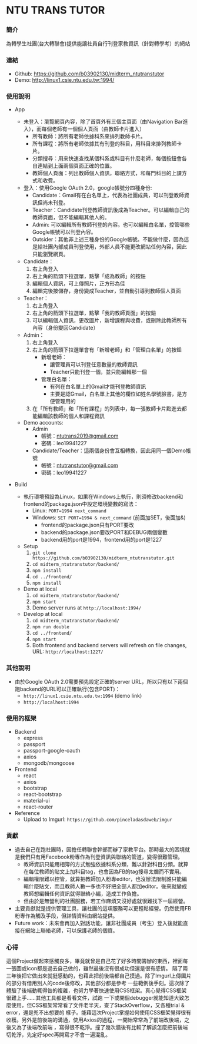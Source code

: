 # NTU TRANS TUTOR

### 簡介
為轉學生社團(台大轉聯會)提供能讓社員自行刊登家教資訊（針對轉學考）的網站

### 連結
- Github: https://github.com/b03902130/midterm_ntutranstutor
- Demo: http://linux1.csie.ntu.edu.tw:1994/

### 使用說明
- App
	- 未登入：瀏覽網頁內容，除了首頁外有三個主頁面（由Navigation Bar進入），而每個老師有一個個人頁面（由教師卡片進入）
		- 所有教師：將所有老師依據科系來排列教師卡片。
		- 所有課程：將所有老師依據其有刊登的科目，用科目來排列教師卡片。
		- 分類搜尋：用來快速查找某個科系或科目有什麼老師，每個按鈕會各自連結到上面兩個頁面正確的位置。
		- 教師個人頁面：列出教師個人資訊，聯絡方式，和每門科目的上課方式和收費。
	- 登入：使用Google OAuth 2.0，google帳號分四種身份:
		- Candidate：Gmail有在白名單上，代表為社團成員，可以刊登教師資訊但尚未刊登。
		- Teacher：Candidate刊登教師資訊後成為Teacher。可以編輯自己的教師頁面，但不能編輯其他人的。
		- Admin: 可以編輯所有教師刊登的內容。也可以編輯白名單，控管哪些Google帳號可以刊登內容。
		- Outsider：其他非上述三種身份的Google帳號。不能做什麼，因為這是給社團內部成員刊登使用，外部人員不能更改網站任何內容，因此只能瀏覽網頁。
	- Candidate：
		1. 右上角登入
		2. 右上角的箭頭下拉選單，點擊「成為教師」的按鈕
		3. 編輯個人資訊，可上傳照片，正方形為佳
		4. 編輯完後按儲存，身份變成Teacher，並自動引導到教師個人頁面
	- Teacher：
		1. 右上角登入
		2. 右上角的箭頭下拉選單，點擊「我的教師頁面」的按鈕
		3. 可以編輯個人資訊，更改圖片，新增課程與收費，或刪除此教師所有內容（身份變回Candidate）
	- Admin：
		1. 右上角登入
		2. 右上角的箭頭下拉選單會有「新增老師」和「管理白名單」的按鈕
			- 新增老師：
				- 讓管理員可以刊登任意數量的教師資訊
				- Teacher只能刊登一個，並只能編輯那一個
			- 管理白名單：
				- 有列在白名單上的Gmail才能刊登教師資訊
				- 主要是認Gmail，白名單上其他的欄位如姓名學號臉書，是方便管理用的
		3. 在「所有教師」和「所有課程」的列表中，每一張教師卡片點進去都能編輯該教師的個人和課程資訊
	- Demo accounts:
		- Admin
			- 帳號：ntutrans2019@gmail.com
			- 密碼：leo19941227
		- Candidate/Teacher：這兩個身份會互相轉換，因此用同一個Demo帳號
			- 帳號：ntutranstutor@gmail.com
			- 密碼：leo19941227

- Build
    - 執行環境預設為Linux，如果在Windows上執行，則須修改backend和frontend的package.json中設定環境變數的寫法：
        - Linux: `PORT=1994 next_command`
        - Windows: `SET PORT=1994 & next_command` (前面加SET，後面加&)
		    - frontend的package.json只有PORT要改
		    - backend的package.json要改PORT和DEBUG兩個變數
            - backend用的port是1994，frontend用的port是1227
    - Setup
  	    1. `git clone https://github.com/b03902130/midterm_ntutranstutor.git`
        2. `cd midterm_ntutranstutor/backend/`
        3. `npm install`
        4. `cd ../frontend/`
        5. `npm install`
    - Demo at local
        1. `cd midterm_ntutranstutor/backend/`
        2. `npm start`
        3. Demo server runs at `http://localhost:1994/`
    - Develop at local
        1. `cd midterm_ntutranstutor/backend/`
        2. `npm run double`
        3. `cd ../frontend/`
        4. `npm start`
        5. Both frontend and backend servers will refresh on file changes, URL: `http://localhost:1227/`

### 其他說明
- 由於Google OAuth 2.0需要預先設定正確的server URL，所以只有以下兩個跑backend的URL可以正確執行(包含PORT)：
    - `http://linux1.csie.ntu.edu.tw:1994` (demo link)
    - `http://localhost:1994`

### 使用的框架
- Backend
    - express
    - passport
    - passport-google-oauth
    - axios
    - mongodb/mongoose
- Frontend
    - react
    - axios
    - bootstrap
    - react-bootstrap
    - material-ui
    - react-router
- Reference
    - Upload to Imgurl: `https://github.com/pinceladasdaweb/imgur`

### 貢獻
- 過去自己在跑社團時，因擔任轉聯會幹部而辦了家教平台。那時最大的困境就是我們只有用Facebook粉專作為刊登資訊與聯絡的管道，變得很難管理。
    - 教師資訊只能用相簿的方式勉強依據科系分類，難以針對科目分類。就算在每位教師的貼文上加科目tag，也會因為FB的tag搜尋太爛而不實用。
    - 編輯權限難以控管，就算把教師加入粉專editor，也沒辦法限制誰只能編輯什麼貼文，而且教師人數一多也不好把全部人都加editor。後來就變成教師想編輯任何資訊就得聯絡小編，造成工作負擔。
    - 但由於是無營利的社團服務，若工作麻煩又沒好處就很難找下一屆經營。
- 主要貢獻就是提供管理工具，讓社團的這項服務可以更輕鬆經營。仍然使用FB粉專作為觸及手段，但詳情資料由網站提供。
- Future work：未來會再加入對話功能，讓非社團成員（考生）登入後就能直接在網站上聯絡老師，可以保護老師的個資。

### 心得
這個Project做起來感觸良多，畢竟就曾是自己花了好多時間籌辦的東西，裡面每一張圖或icon都是過去自己做的，雖然最後沒有很成功但還是很有感情。
隔了兩三年後把它做出來就挺感動的，也藉此把前後端都自己摸過。除了Imgurl上傳圖片的部分有借用別人的code後修改，其他部分都是參考
一些範例後手刻。這次除了體驗了後端動輒得咎的複雜，也努力學著快速使用CSS框架。真心覺得CSS框架很難上手......其他工具都是看看文件，試跑
一下或開個debugger就能知道大致怎麼使用，但CSS框架常常看了文件老半天，查了StackOverflow，又各種trial & error，還是兜不出想要的
樣子。能藉這次Project掌握如何使用CSS框架覺得很有收穫。另外是前後端的溝通，使用Axios的過程，一開始常常為了前端改後端，之後又為了後端改前端
，寫得很不乾淨。撞了幾次牆後有比較了解該怎麼把前後端切乾淨，先定好spec再開寫才不會一遍混亂。
